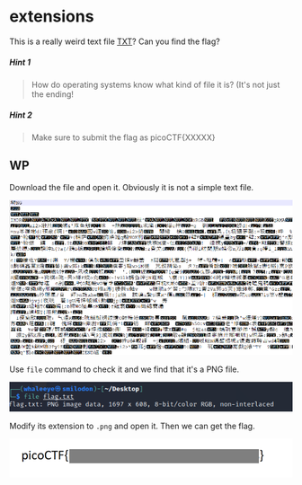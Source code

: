 # extensions

This is a really weird text file [TXT](http://ctf.infury.org:8000/files/a64006a5f2192e4494b0f44d4c988ad9/flag.txt)? Can you find the flag?

##### Hint 1

> How do operating systems know what kind of file it is? (It's not just the ending!

##### Hint 2

> Make sure to submit the flag as picoCTF{XXXXX}

## WP

Download the file and open it. Obviously it is not a simple text file.

![image-20210727121100241](extensions.assets/image-20210727121100241.png)

Use `file` command to check it and we find that it's a PNG file.

![image-20210727121131771](extensions.assets/image-20210727121131771.png)

Modify its extension to `.png` and open it. Then we can get the flag.

![image-20210727121215721](extensions.assets/image-20210727121215721.png)